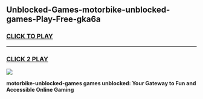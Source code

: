 
## Unblocked-Games-motorbike-unblocked-games-Play-Free-gka6a
<h3>
<a href="https://premium76.site?title=motorbike-unblocked-games&ref=23A">CLICK TO PLAY</a></h3>
<hr>

<h3>
<a href="https://premium76.site?title=motorbike-unblocked-games&ref=23A">CLICK 2 PLAY</a>
  
</h3>

<a href="https://premium76.site?title=motorbike-unblocked-games&ref=23A"><img src="https://clearcache.store/games.png"></a>


**motorbike-unblocked-games games unblocked: Your Gateway to Fun and Accessible Online Gaming**
